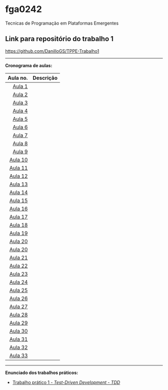 # fga0242
Tecnicas de Programação em Plataformas Emergentes


## Link para repositório do trabalho 1

https://github.com/DanilloGS/TPPE-Trabalho1

---

**Cronograma de aulas:**   

|          Aula no. | Descrição |
|------------------:|----------:|
|   [Aula 1](aula1) |           |
|   [Aula 2](aula2) |           |
|   [Aula 3](aula3) |           |
|   [Aula 4](aula4) |           |
|   [Aula 5](aula5) |           |
|   [Aula 6](aula6) |           |
|   [Aula 7](aula7) |           |
|   [Aula 8](aula8) |           |
|   [Aula 9](aula9) |           |
| [Aula 10](aula10) |           |
| [Aula 11](aula11) |           |
| [Aula 12](aula12) |           |
| [Aula 13](aula13) |           |
| [Aula 14](aula14) |           |
| [Aula 15](aula15) |           |
| [Aula 16](aula16) |           |
| [Aula 17](aula17) |           |
| [Aula 18](aula18) |           |
| [Aula 19](aula19) |           |
| [Aula 20](aula20) |           |
| [Aula 20](aula20) |           |
| [Aula 21](aula21) |           |
| [Aula 22](aula22) |           |
| [Aula 23](aula23) |           |
| [Aula 24](aula24) |           |
| [Aula 25](aula25) |           |
| [Aula 26](aula26) |           |
| [Aula 27](aula27) |           |
| [Aula 28](aula28) |           |
| [Aula 29](aula29) |           |
| [Aula 30](aula30) |           |
| [Aula 31](aula31) |           |
| [Aula 32](aula32) |           |
| [Aula 33](aula33) |           |


---
**Enunciado dos trabalhos práticos:**
 
* [Trabalho prático 1 - _Test-Driven Development - TDD_](tp1)
